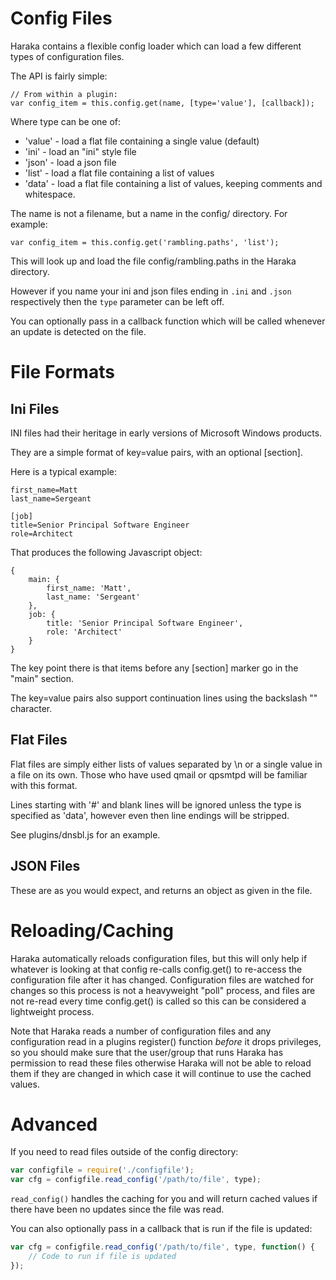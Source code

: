 Config Files
============

Haraka contains a flexible config loader which can load a few different types
of configuration files.

The API is fairly simple:

    // From within a plugin:
    var config_item = this.config.get(name, [type='value'], [callback]);

Where type can be one of:

* 'value' - load a flat file containing a single value (default)
* 'ini' - load an "ini" style file
* 'json' - load a json file
* 'list' - load a flat file containing a list of values
* 'data' - load a flat file containing a list of values, keeping comments and
whitespace.

The name is not a filename, but a name in the config/ directory. For example:

    var config_item = this.config.get('rambling.paths', 'list');

This will look up and load the file config/rambling.paths in the Haraka
directory.

However if you name your ini and json files ending in `.ini` and `.json`
respectively then the `type` parameter can be left off.

You can optionally pass in a callback function which will be called whenever
an update is detected on the file.

File Formats
============

Ini Files
---------

INI files had their heritage in early versions of Microsoft Windows products.

They are a simple format of key=value pairs, with an optional [section].

Here is a typical example:

    first_name=Matt
    last_name=Sergeant
    
    [job]
    title=Senior Principal Software Engineer
    role=Architect

That produces the following Javascript object:

    {
        main: {
            first_name: 'Matt',
            last_name: 'Sergeant'
        },
        job: {
            title: 'Senior Principal Software Engineer',
            role: 'Architect'
        }
    }

The key point there is that items before any [section] marker go in the "main"
section.

The key=value pairs also support continuation lines using the
backslash "\" character.

Flat Files
----------

Flat files are simply either lists of values separated by \n or a single
value in a file on its own. Those who have used qmail or qpsmtpd will be
familiar with this format.

Lines starting with '#' and blank lines will be ignored unless the type is
specified as 'data', however even then line endings will be stripped.

See plugins/dnsbl.js for an example.

JSON Files
----------

These are as you would expect, and returns an object as given in the file.

Reloading/Caching
========

Haraka automatically reloads configuration files, but this will only help if
whatever is looking at that config re-calls config.get() to re-access the 
configuration file after it has changed. Configuration files are watched for
changes so this process is not a heavyweight "poll" process, and files are
not re-read every time config.get() is called so this can be considered a
lightweight process.

Note that Haraka reads a number of configuration files and any configuration
read in a plugins register() function *before* it drops privileges, so you
should make sure that the user/group that runs Haraka has permission to
read these files otherwise Haraka will not be able to reload them if they
are changed in which case it will continue to use the cached values.

Advanced
========

If you need to read files outside of the config directory:

```javascript
var configfile = require('./configfile');
var cfg = configfile.read_config('/path/to/file', type);
```

`read_config()` handles the caching for you and will return cached values
if there have been no updates since the file was read.

You can also optionally pass in a callback that is run if the file is 
updated:

```javascript
var cfg = configfile.read_config('/path/to/file', type, function() {
    // Code to run if file is updated
});
```

